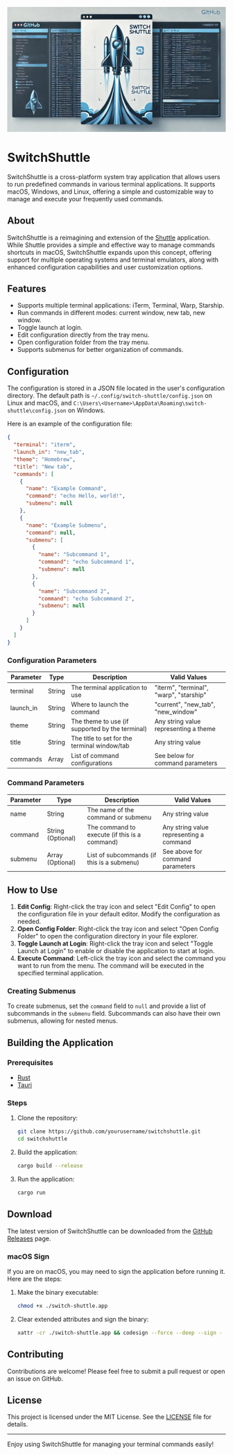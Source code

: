 ![SwitchShuttle](https://raw.githubusercontent.com/s00d/switchshuttle/main/logo.webp)

# SwitchShuttle

SwitchShuttle is a cross-platform system tray application that allows users to run predefined commands in various terminal applications. It supports macOS, Windows, and Linux, offering a simple and customizable way to manage and execute your frequently used commands.


## About

SwitchShuttle is a reimagining and extension of the [Shuttle](https://github.com/fitztrev/shuttle) application. While Shuttle provides a simple and effective way to manage commands shortcuts in macOS, SwitchShuttle expands upon this concept, offering support for multiple operating systems and terminal emulators, along with enhanced configuration capabilities and user customization options.


## Features

- Supports multiple terminal applications: iTerm, Terminal, Warp, Starship.
- Run commands in different modes: current window, new tab, new window.
- Toggle launch at login.
- Edit configuration directly from the tray menu.
- Open configuration folder from the tray menu.
- Supports submenus for better organization of commands.

## Configuration

The configuration is stored in a JSON file located in the user's configuration directory. The default path is `~/.config/switch-shuttle/config.json` on Linux and macOS, and `C:\Users\<Username>\AppData\Roaming\switch-shuttle\config.json` on Windows.

Here is an example of the configuration file:

```json
{
  "terminal": "iterm",
  "launch_in": "new_tab",
  "theme": "Homebrew",
  "title": "New tab",
  "commands": [
    {
      "name": "Example Command",
      "command": "echo Hello, world!",
      "submenu": null
    },
    {
      "name": "Example Submenu",
      "command": null,
      "submenu": [
        {
          "name": "Subcommand 1",
          "command": "echo Subcommand 1",
          "submenu": null
        },
        {
          "name": "Subcommand 2",
          "command": "echo Subcommand 2",
          "submenu": null
        }
      ]
    }
  ]
}
```

### Configuration Parameters

| Parameter | Type   | Description                                     | Valid Values                            |
|-----------|--------|-------------------------------------------------|-----------------------------------------|
| terminal  | String | The terminal application to use                 | "iterm", "terminal", "warp", "starship" |
| launch_in | String | Where to launch the command                     | "current", "new_tab", "new_window"      |
| theme     | String | The theme to use (if supported by the terminal) | Any string value representing a theme   |
| title     | String | The title to set for the terminal window/tab    | Any string value                        |
| commands  | Array  | List of command configurations                  | See below for command parameters        |

### Command Parameters

| Parameter | Type              | Description                                   | Valid Values                            |
|-----------|-------------------|-----------------------------------------------|-----------------------------------------|
| name      | String            | The name of the command or submenu            | Any string value                        |
| command   | String (Optional) | The command to execute (if this is a command) | Any string value representing a command |
| submenu   | Array (Optional)  | List of subcommands (if this is a submenu)    | See above for command parameters        |

## How to Use

1. **Edit Config**: Right-click the tray icon and select "Edit Config" to open the configuration file in your default editor. Modify the configuration as needed.
2. **Open Config Folder**: Right-click the tray icon and select "Open Config Folder" to open the configuration directory in your file explorer.
3. **Toggle Launch at Login**: Right-click the tray icon and select "Toggle Launch at Login" to enable or disable the application to start at login.
4. **Execute Command**: Left-click the tray icon and select the command you want to run from the menu. The command will be executed in the specified terminal application.

### Creating Submenus

To create submenus, set the `command` field to `null` and provide a list of subcommands in the `submenu` field. Subcommands can also have their own submenus, allowing for nested menus.

## Building the Application

### Prerequisites

- [Rust](https://www.rust-lang.org/tools/install)
- [Tauri](https://tauri.app/v1/guides/getting-started/prerequisites/)

### Steps

1. Clone the repository:
   ```sh
   git clone https://github.com/yourusername/switchshuttle.git
   cd switchshuttle
   ```

2. Build the application:
   ```sh
   cargo build --release
   ```

3. Run the application:
   ```sh
   cargo run
   ```

## Download

The latest version of SwitchShuttle can be downloaded from the [GitHub Releases](https://github.com/s00d/switchshuttle/releases) page.

### macOS Sign

If you are on macOS, you may need to sign the application before running it. Here are the steps:

1. Make the binary executable:

    ```bash
    chmod +x ./switch-shuttle.app
    ```

2. Clear extended attributes and sign the binary:

    ```bash
    xattr -cr ./switch-shuttle.app && codesign --force --deep --sign - ./switch-shuttle.app
    ```


## Contributing

Contributions are welcome! Please feel free to submit a pull request or open an issue on GitHub.

## License

This project is licensed under the MIT License. See the [LICENSE](LICENSE) file for details.

---

Enjoy using SwitchShuttle for managing your terminal commands easily!
